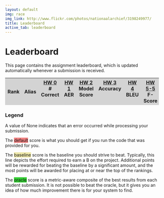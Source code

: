 ```yaml
---
layout: default
img: race
img_link: http://www.flickr.com/photos/nationaalarchief/3198249977/
title: Leaderboard
active_tab: leaderboard
---
```


<script src="http://code.jquery.com/jquery-1.7.1.min.js" type="text/javascript"></script>
<script src="assets/css/sorttable.js"></script>


Leaderboard
=============================================================

This page contains the assignment leaderboard, which is updated automatically
whenever a submission is received.

<table class="sortable" style="width: 100%">
  <thead style="background-color: lightgrey">
    <tr>
      <th style="text-align: center; width: 75px">
        Rank
      </th>
      <th>
        Alias
      </th>
      <th valign="top" style="text-align: center; width: 100px">
        <a href="hw0.html">HW 0</a><br/>
        <span class="small"># Correct</span>
      </th>
      <th valign="top" style="text-align: center; width: 100px">
        <a href="hw1.html">HW 1</a><br/>
        <span class="small">AER</span>
      </th>
      <th valign="top" style="text-align: center; width: 100px">
        <a href="hw2.html">HW 2</a><br/>
        <span class="small">Model Score</span>
      </th>
      <th valign="top" style="text-align: center; width: 100px">
        <a href="hw3.html">HW 3</a><br/>
        <span class="small">Accuracy</span>
      </th>
      <th valign="top" style="text-align: center; width: 100px">
        <a href="hw4.html">HW 4</a><br/>
        <span class="small">BLEU</span>
      </th>
      <th valign="top" style="text-align: center; width: 100px">
        <a href="projects/team5.html">HW 5-5</a><br/>
        <span class="small">F-Score</span>
      </th>
      <th valign="top" style="text-align: center; width: 100px">
        <a href="projects/team6.html">HW 5-6</a><br/>
        <span class="small">Cosine Similarity</span>
      </th>
      <th valign="top" style="text-align: center; width: 100px">
        <a href="projects/team7.html">HW 5-7</a><br/>
        <span class="small">Accuracy</span>
      </th>
    </tr>
  </thead>
  <tbody>

<script type="text/javascript" src="http://www.seas.upenn.edu/~cis526/leaderboard.js"></script>
<script type="text/javascript">

for (i = 0; i < data.length; i++){
  var rank = data[i][0];
  var alias = data[i][1];
  var hash = data[i][2];

  document.write('<tr id="' + alias + '"');
  if (i % 2 == 1) {
    document.write(' bgcolor="lightblue"');
  }
  document.write('>');

  document.write('<td style="text-align: center">' + rank + '</td>');

  document.write('<td>' + alias + '</td>');

  for (j = 0; j <= 7; j++) {

    var index = 3 + 2*j;

    document.write('<td style="text-align: center">');

    if (index < data[i].length) {
      var reportExists = data[i][index];
      var score = data[i][index + 1];
      if (reportExists) {
        document.write('<a href="http://www.seas.upenn.edu/~cis526/reports/hw' + j + '/' + hash + '.pdf">' + score + '</a>');
      } else {
        document.write(score);
      }
    }

    document.write('</td>');

  }

  document.write('</tr>');
}

$("#baseline").css({'background-color': 'PaleGoldenRod'});
$("#default").css({'background-color': 'LightCoral'});
$("#oracle").css({'background-color': 'LimeGreen'});

</script>

  </tbody>
</table>

### Legend

A value of None indicates that an error occurred while processing your submission.

The <span style="background-color: LightCoral">default</span> score is what you
should get if you run the code that was provided for you.

The <span style="background-color: PaleGoldenRod">baseline</span> score is the
baseline you should strive to beat. Typically, this line depicts the effort
required to earn a B on the project. Additional points will be rewarded for
beating the baseline by a significant amount, and the most points will be awarded
for placing at or near the top of the rankings.

The <span style="background-color: LimeGreen">oracle</span> score is a metric-aware
composite of the best results from each student submission. It is not possible to
beat the oracle, but it gives you an idea of how much improvement there is for your
system to find.
